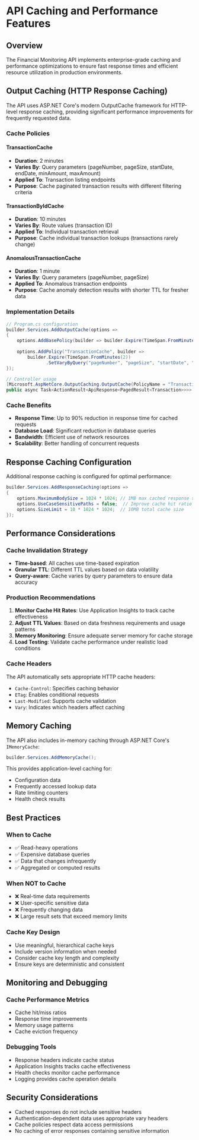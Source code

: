 # API Caching and Performance Features

## Overview

The Financial Monitoring API implements enterprise-grade caching and performance optimizations to ensure fast response times and efficient resource utilization in production environments.

## Output Caching (HTTP Response Caching)

The API uses ASP.NET Core's modern OutputCache framework for HTTP-level response caching, providing significant performance improvements for frequently requested data.

### Cache Policies

#### TransactionCache
- **Duration**: 2 minutes
- **Varies By**: Query parameters (pageNumber, pageSize, startDate, endDate, minAmount, maxAmount)
- **Applied To**: Transaction listing endpoints
- **Purpose**: Cache paginated transaction results with different filtering criteria

#### TransactionByIdCache  
- **Duration**: 10 minutes
- **Varies By**: Route values (transaction ID)
- **Applied To**: Individual transaction retrieval
- **Purpose**: Cache individual transaction lookups (transactions rarely change)

#### AnomalousTransactionCache
- **Duration**: 1 minute
- **Varies By**: Query parameters (pageNumber, pageSize)
- **Applied To**: Anomalous transaction endpoints
- **Purpose**: Cache anomaly detection results with shorter TTL for fresher data

### Implementation Details

```csharp
// Program.cs configuration
builder.Services.AddOutputCache(options =>
{
    options.AddBasePolicy(builder => builder.Expire(TimeSpan.FromMinutes(5)));
    
    options.AddPolicy("TransactionCache", builder =>
        builder.Expire(TimeSpan.FromMinutes(2))
               .SetVaryByQuery("pageNumber", "pageSize", "startDate", "endDate", "minAmount", "maxAmount"));
});

// Controller usage
[Microsoft.AspNetCore.OutputCaching.OutputCache(PolicyName = "TransactionCache")]
public async Task<ActionResult<ApiResponse<PagedResult<Transaction>>>> GetAllTransactions(...)
```

### Cache Benefits

- **Response Time**: Up to 90% reduction in response time for cached requests
- **Database Load**: Significant reduction in database queries
- **Bandwidth**: Efficient use of network resources
- **Scalability**: Better handling of concurrent requests

## Response Caching Configuration

Additional response caching is configured for optimal performance:

```csharp
builder.Services.AddResponseCaching(options =>
{
    options.MaximumBodySize = 1024 * 1024; // 1MB max cached response size
    options.UseCaseSensitivePaths = false;  // Improve cache hit ratio
    options.SizeLimit = 10 * 1024 * 1024;  // 10MB total cache size
});
```

## Performance Considerations

### Cache Invalidation Strategy
- **Time-based**: All caches use time-based expiration
- **Granular TTL**: Different TTL values based on data volatility
- **Query-aware**: Cache varies by query parameters to ensure data accuracy

### Production Recommendations

1. **Monitor Cache Hit Rates**: Use Application Insights to track cache effectiveness
2. **Adjust TTL Values**: Based on data freshness requirements and usage patterns
3. **Memory Monitoring**: Ensure adequate server memory for cache storage
4. **Load Testing**: Validate cache performance under realistic load conditions

### Cache Headers

The API automatically sets appropriate HTTP cache headers:
- `Cache-Control`: Specifies caching behavior
- `ETag`: Enables conditional requests
- `Last-Modified`: Supports cache validation
- `Vary`: Indicates which headers affect caching

## Memory Caching

The API also includes in-memory caching through ASP.NET Core's `IMemoryCache`:

```csharp
builder.Services.AddMemoryCache();
```

This provides application-level caching for:
- Configuration data
- Frequently accessed lookup data
- Rate limiting counters
- Health check results

## Best Practices

### When to Cache
- ✅ Read-heavy operations
- ✅ Expensive database queries
- ✅ Data that changes infrequently
- ✅ Aggregated or computed results

### When NOT to Cache
- ❌ Real-time data requirements
- ❌ User-specific sensitive data
- ❌ Frequently changing data
- ❌ Large result sets that exceed memory limits

### Cache Key Design
- Use meaningful, hierarchical cache keys
- Include version information when needed
- Consider cache key length and complexity
- Ensure keys are deterministic and consistent

## Monitoring and Debugging

### Cache Performance Metrics
- Cache hit/miss ratios
- Response time improvements
- Memory usage patterns
- Cache eviction frequency

### Debugging Tools
- Response headers indicate cache status
- Application Insights tracks cache effectiveness
- Health checks monitor cache performance
- Logging provides cache operation details

## Security Considerations

- Cached responses do not include sensitive headers
- Authentication-dependent data uses appropriate vary headers
- Cache policies respect data access permissions
- No caching of error responses containing sensitive information